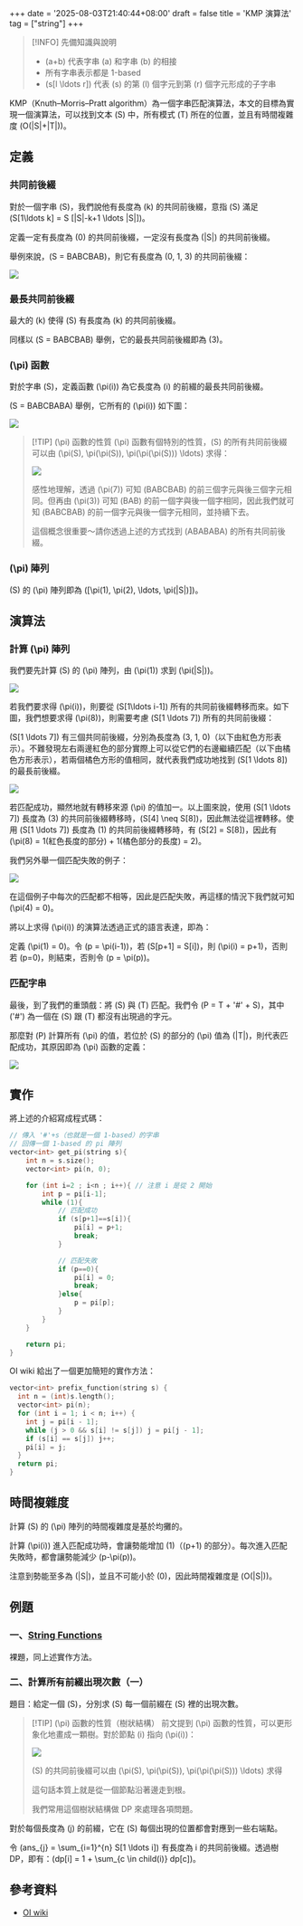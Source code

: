 +++
date = '2025-08-03T21:40:44+08:00'
draft = false
title = 'KMP 演算法'
tag = ["string"]
+++

<!-- {{< katex >}} -->

> [!INFO] 先備知識與說明
> - \(a+b\) 代表字串 \(a\) 和字串 \(b\) 的相接
> - 所有字串表示都是 1-based
> - \(s[l \ldots r]\) 代表 \(s\) 的第 \(l\) 個字元到第 \(r\) 個字元形成的子字串

KMP（Knuth–Morris–Pratt algorithm）為一個字串匹配演算法，本文的目標為實現一個演算法，可以找到文本 \(S\) 中，所有模式 \(T\) 所在的位置，並且有時間複雜度 \(O(|S|+|T|)\)。
## 定義

### 共同前後綴

對於一個字串 \(S\)，我們說他有長度為 \(k\) 的共同前後綴，意指 \(S\) 滿足 \(S[1\ldots k] = S [|S|-k+1 \ldots |S|]\)。

定義一定有長度為 \(0\) 的共同前後綴，一定沒有長度為 \(|S|\) 的共同前後綴。

舉例來說，\(S = BABCBAB\)，則它有長度為 \(0, 1, 3\) 的共同前後綴：

![](kmp/kmp1.png)
### 最長共同前後綴

最大的 \(k\) 使得 \(S\) 有長度為 \(k\) 的共同前後綴。

同樣以 \(S = BABCBAB\) 舉例，它的最長共同前後綴即為 \(3\)。
### \(\pi\) 函數

對於字串 \(S\)，定義函數 \(\pi(i)\) 為它長度為 \(i\) 的前綴的最長共同前後綴。

\(S = BABCBABA\) 舉例，它所有的 \(\pi(i)\) 如下圖：

![](kmp/kmp2.png)

> [!TIP] \(\pi\) 函數的性質
> \(\pi\) 函數有個特別的性質，\(S\) 的所有共同前後綴可以由 \(\pi(S), \pi(\pi(S)), \pi(\pi(\pi(S))) \ldots\) 求得：
> 
> ![](kmp/kmp3.png)
> 
> 感性地理解，透過 \(\pi(7)\) 可知 \(BABCBAB\) 的前三個字元與後三個字元相同。但再由 \(\pi(3)\) 可知 \(BAB\) 的前一個字與後一個字相同，因此我們就可知 \(BABCBAB\) 的前一個字元與後一個字元相同，並持續下去。
> 
> 這個概念很重要～請你透過上述的方式找到 \(ABABABA\) 的所有共同前後綴。

### \(\pi\) 陣列

\(S\) 的 \(\pi\) 陣列即為 \([\pi(1), \pi(2), \ldots, \pi(|S|)]\)。

## 演算法
### 計算 \(\pi\) 陣列

我們要先計算 \(S\) 的 \(\pi\) 陣列，由 \(\pi(1)\) 求到 \(\pi(|S|)\)。

![](kmp/kmp4.png)

若我們要求得 \(\pi(i)\)，則要從 \(S[1\ldots i-1]\) 所有的共同前後綴轉移而來。如下圖，我們想要求得 \(\pi(8)\)，則需要考慮 \(S[1 \ldots 7]\) 所有的共同前後綴：

\(S[1 \ldots 7]\) 有三個共同前後綴，分別為長度為 \(3, 1, 0\)（以下由紅色方形表示）。不難發現左右兩邊紅色的部分實際上可以從它們的右邊繼續匹配（以下由橘色方形表示），若兩個橘色方形的值相同，就代表我們成功地找到 \(S[1 \ldots 8]\) 的最長前後綴。

![](kmp/kmp5.png)

若匹配成功，顯然地就有轉移來源 \(\pi\) 的值加一。以上圖來說，使用 \(S[1 \ldots 7]\) 長度為 \(3\) 的共同前後綴轉移時，\(S[4] \neq S[8]\)，因此無法從這裡轉移。使用 \(S[1 \ldots 7]\) 長度為 \(1\) 的共同前後綴轉移時，有 \(S[2] = S[8]\)，因此有 \(\pi(8) = 1(紅色長度的部分) + 1(橘色部分的長度) = 2\)。

我們另外舉一個匹配失敗的例子：

![](kmp/kmp6.png)

在這個例子中每次的匹配都不相等，因此是匹配失敗，再這樣的情況下我們就可知 \(\pi(4) = 0\)。

將以上求得 \(\pi(i)\) 的演算法透過正式的語言表達，即為：

定義 \(\pi(1) = 0\)。令 \(p = \pi(i-1)\)，若 \(S[p+1] = S[i]\)，則 \(\pi(i) = p+1\)，否則若 \(p=0\)，則結束，否則令 \(p = \pi(p)\)。

### 匹配字串
最後，到了我們的重頭戲：將 \(S\) 與 \(T\) 匹配。我們令 \(P = T + '\#' + S\)，其中 \('\#'\) 為一個在 \(S\) 跟 \(T\) 都沒有出現過的字元。

那麼對 \(P\) 計算所有 \(\pi\) 的值，若位於 \(S\) 的部分的 \(\pi\) 值為 \(|T|\)，則代表匹配成功，其原因即為 \(\pi\) 函數的定義：

![](kmp/kmp7.png)
## 實作

將上述的介紹寫成程式碼：
```cpp
// 傳入 '#'+s（也就是一個 1-based）的字串
// 回傳一個 1-based 的 pi 陣列
vector<int> get_pi(string s){
	int n = s.size();
    vector<int> pi(n, 0);

	for (int i=2 ; i<n ; i++){ // 注意 i 是從 2 開始
	    int p = pi[i-1];
	    while (1){
		    // 匹配成功
		    if (s[p+1]==s[i]){
			    pi[i] = p+1;
			    break;
		    }

			// 匹配失敗
		    if (p==0){
			    pi[i] = 0;
			    break;
		    }else{
			    p = pi[p];
		    }
	    }
	}

	return pi;
}
```

OI wiki 給出了一個更加簡短的實作方法：
```cpp
vector<int> prefix_function(string s) {
  int n = (int)s.length();
  vector<int> pi(n);
  for (int i = 1; i < n; i++) {
    int j = pi[i - 1];
    while (j > 0 && s[i] != s[j]) j = pi[j - 1];
    if (s[i] == s[j]) j++;
    pi[i] = j;
  }
  return pi;
}
```

## 時間複雜度
計算 \(S\) 的 \(\pi\) 陣列的時間複雜度是基於均攤的。

計算 \(\pi(i)\) 進入匹配成功時，會讓勢能增加 \(1\)（\(p+1\) 的部分）。每次進入匹配失敗時，都會讓勢能減少 \(p-\pi(p)\)。

注意到勢能至多為 \(|S|\)，並且不可能小於 \(0\)，因此時間複雜度是 \(O(|S|)\)。

## 例題

### 一、[String Functions](https://cses.fi/problemset/task/2107/)

裸題，同上述實作方法。

### 二、計算所有前綴出現次數（一）

題目：給定一個 \(S\)，分別求 \(S\) 每一個前綴在 \(S\) 裡的出現次數。

> [!TIP] \(\pi\) 函數的性質（樹狀結構）
> 前文提到 \(\pi\) 函數的性質，可以更形象化地畫成一顆樹。對於節點 \(i\) 指向 \(\pi(i)\)：
> 
> ![](kmp/kmp8.png)
> 
> \(S\) 的共同前後綴可以由 \(\pi(S), \pi(\pi(S)), \pi(\pi(\pi(S))) \ldots\) 求得
> 
> 這句話本質上就是從一個節點沿著邊走到根。
> 
> 我們常用這個樹狀結構做 DP 來處理各項問題。

對於每個長度為 \(j\) 的前綴，它在 \(S\) 每個出現的位置都會對應到一些右端點。

令 \(ans_{j} = \sum_{i=1}^{n} S[1 \ldots i]\) 有長度為 i 的共同前後綴。透過樹 DP，即有：\(dp[i] = 1 + \sum_{c \in child(i)} dp[c]\)。

## 參考資料
- [OI wiki](https://oi-wiki.org/string/kmp/#%E5%9C%A8%E5%AD%97%E7%AC%A6%E4%B8%B2%E4%B8%AD%E6%9F%A5%E6%89%BE%E5%AD%90%E4%B8%B2knuthmorrispratt-%E7%AE%97%E6%B3%95)